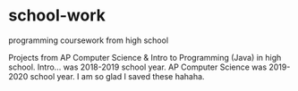 # school-work
programming coursework from high school

Projects from AP Computer Science & Intro to Programming (Java) in high school. Intro... was 2018-2019 school year. 
AP Computer Science was 2019-2020 school year. I am so glad I saved these hahaha.

